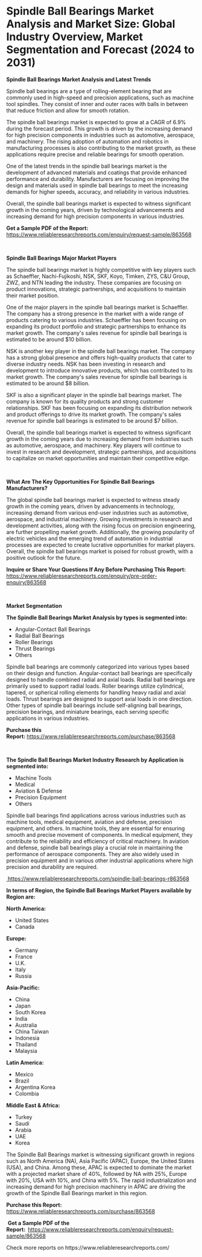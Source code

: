 <p><h1>Spindle Ball Bearings Market Analysis and Market Size: Global Industry Overview, Market Segmentation and Forecast (2024 to 2031)</h1></p><p><strong>Spindle Ball Bearings Market Analysis and Latest Trends</strong></p>
<p><p>Spindle ball bearings are a type of rolling-element bearing that are commonly used in high-speed and precision applications, such as machine tool spindles. They consist of inner and outer races with balls in between that reduce friction and allow for smooth rotation.</p><p>The spindle ball bearings market is expected to grow at a CAGR of 6.9% during the forecast period. This growth is driven by the increasing demand for high precision components in industries such as automotive, aerospace, and machinery. The rising adoption of automation and robotics in manufacturing processes is also contributing to the market growth, as these applications require precise and reliable bearings for smooth operation.</p><p>One of the latest trends in the spindle ball bearings market is the development of advanced materials and coatings that provide enhanced performance and durability. Manufacturers are focusing on improving the design and materials used in spindle ball bearings to meet the increasing demands for higher speeds, accuracy, and reliability in various industries.</p><p>Overall, the spindle ball bearings market is expected to witness significant growth in the coming years, driven by technological advancements and increasing demand for high precision components in various industries.</p></p>
<p><strong>Get a Sample PDF of the Report:&nbsp;</strong> <a href="https://www.reliableresearchreports.com/enquiry/request-sample/863568">https://www.reliableresearchreports.com/enquiry/request-sample/863568</a></p>
<p>&nbsp;</p>
<p><strong>Spindle Ball Bearings Major Market Players</strong></p>
<p><p>The spindle ball bearings market is highly competitive with key players such as Schaeffler, Nachi-Fujikoshi, NSK, SKF, Koyo, Timken, ZYS, C&U Group, ZWZ, and NTN leading the industry. These companies are focusing on product innovations, strategic partnerships, and acquisitions to maintain their market position.</p><p>One of the major players in the spindle ball bearings market is Schaeffler. The company has a strong presence in the market with a wide range of products catering to various industries. Schaeffler has been focusing on expanding its product portfolio and strategic partnerships to enhance its market growth. The company's sales revenue for spindle ball bearings is estimated to be around $10 billion.</p><p>NSK is another key player in the spindle ball bearings market. The company has a strong global presence and offers high-quality products that cater to diverse industry needs. NSK has been investing in research and development to introduce innovative products, which has contributed to its market growth. The company's sales revenue for spindle ball bearings is estimated to be around $8 billion.</p><p>SKF is also a significant player in the spindle ball bearings market. The company is known for its quality products and strong customer relationships. SKF has been focusing on expanding its distribution network and product offerings to drive its market growth. The company's sales revenue for spindle ball bearings is estimated to be around $7 billion.</p><p>Overall, the spindle ball bearings market is expected to witness significant growth in the coming years due to increasing demand from industries such as automotive, aerospace, and machinery. Key players will continue to invest in research and development, strategic partnerships, and acquisitions to capitalize on market opportunities and maintain their competitive edge.</p></p>
<p>&nbsp;</p>
<p><strong>What Are The Key Opportunities For Spindle Ball Bearings Manufacturers?</strong></p>
<p><p>The global spindle ball bearings market is expected to witness steady growth in the coming years, driven by advancements in technology, increasing demand from various end-user industries such as automotive, aerospace, and industrial machinery. Growing investments in research and development activities, along with the rising focus on precision engineering, are further propelling market growth. Additionally, the growing popularity of electric vehicles and the emerging trend of automation in industrial processes are expected to create lucrative opportunities for market players. Overall, the spindle ball bearings market is poised for robust growth, with a positive outlook for the future.</p></p>
<p><strong>Inquire or Share Your Questions If Any Before Purchasing This Report:</strong> <a href="https://www.reliableresearchreports.com/enquiry/pre-order-enquiry/863568">https://www.reliableresearchreports.com/enquiry/pre-order-enquiry/863568</a></p>
<p>&nbsp;</p>
<p><strong>Market Segmentation</strong></p>
<p><strong>The Spindle Ball Bearings Market Analysis by types is segmented into:</strong></p>
<p><ul><li>Angular-Contact Ball Bearings</li><li>Radial Ball Bearings</li><li>Roller Bearings</li><li>Thrust Bearings</li><li>Others</li></ul></p>
<p><p>Spindle ball bearings are commonly categorized into various types based on their design and function. Angular-contact ball bearings are specifically designed to handle combined radial and axial loads. Radial ball bearings are primarily used to support radial loads. Roller bearings utilize cylindrical, tapered, or spherical rolling elements for handling heavy radial and axial loads. Thrust bearings are designed to support axial loads in one direction. Other types of spindle ball bearings include self-aligning ball bearings, precision bearings, and miniature bearings, each serving specific applications in various industries.</p></p>
<p><strong>Purchase this Report:&nbsp;</strong><a href="https://www.reliableresearchreports.com/purchase/863568">https://www.reliableresearchreports.com/purchase/863568</a></p>
<p>&nbsp;</p>
<p><strong>The Spindle Ball Bearings Market Industry Research by Application is segmented into:</strong></p>
<p><ul><li>Machine Tools</li><li>Medical</li><li>Aviation & Defense</li><li>Precision Equipment</li><li>Others</li></ul></p>
<p><p>Spindle ball bearings find applications across various industries such as machine tools, medical equipment, aviation and defense, precision equipment, and others. In machine tools, they are essential for ensuring smooth and precise movement of components. In medical equipment, they contribute to the reliability and efficiency of critical machinery. In aviation and defense, spindle ball bearings play a crucial role in maintaining the performance of aerospace components. They are also widely used in precision equipment and in various other industrial applications where high precision and durability are required.</p></p>
<p><a href="https://www.reliableresearchreports.com/spindle-ball-bearings-r863568">&nbsp;https://www.reliableresearchreports.com/spindle-ball-bearings-r863568</a></p>
<p><strong>In terms of Region, the Spindle Ball Bearings Market Players available by Region are:</strong></p>
<p>
    <p> <strong> North America: </strong>
        <ul>
            <li>United States</li>
            <li>Canada</li>
        </ul>
        </p> 
    <p> <strong> Europe: </strong>
        <ul>
            <li>Germany</li>
            <li>France</li>
            <li>U.K.</li>
            <li>Italy</li>
            <li>Russia</li>
        </ul>
        </p> 
    <p> <strong> Asia-Pacific: </strong>
        <ul>
            <li>China</li>
            <li>Japan</li>
            <li>South Korea</li>
            <li>India</li>
            <li>Australia</li>
            <li>China Taiwan</li>
            <li>Indonesia</li>
            <li>Thailand</li>
            <li>Malaysia</li>
        </ul>
        </p> 
    <p> <strong> Latin America: </strong>
        <ul>
            <li>Mexico</li>
            <li>Brazil</li>
            <li>Argentina Korea</li>
            <li>Colombia</li>
        </ul>
        </p> 
    <p> <strong> Middle East & Africa: </strong>
        <ul>
            <li>Turkey</li>
            <li>Saudi</li>
            <li>Arabia</li>
            <li>UAE</li>
            <li>Korea</li>
        </ul>
    </p>
    </p>
<p><p>The Spindle Ball Bearings market is witnessing significant growth in regions such as North America (NA), Asia Pacific (APAC), Europe, the United States (USA), and China. Among these, APAC is expected to dominate the market with a projected market share of 40%, followed by NA with 25%, Europe with 20%, USA with 10%, and China with 5%. The rapid industrialization and increasing demand for high precision machinery in APAC are driving the growth of the Spindle Ball Bearings market in this region.</p></p>
<p><strong>Purchase this Report: </strong><a href="https://www.reliableresearchreports.com/purchase/863568">https://www.reliableresearchreports.com/purchase/863568</a></p>
<p>&nbsp;<strong>Get a Sample PDF of the Report:&nbsp;&nbsp;</strong><a href="https://www.reliableresearchreports.com/enquiry/request-sample/863568">https://www.reliableresearchreports.com/enquiry/request-sample/863568</a></p>
<p><strong></strong></p>
<p>Check more reports on https://www.reliableresearchreports.com/</p>